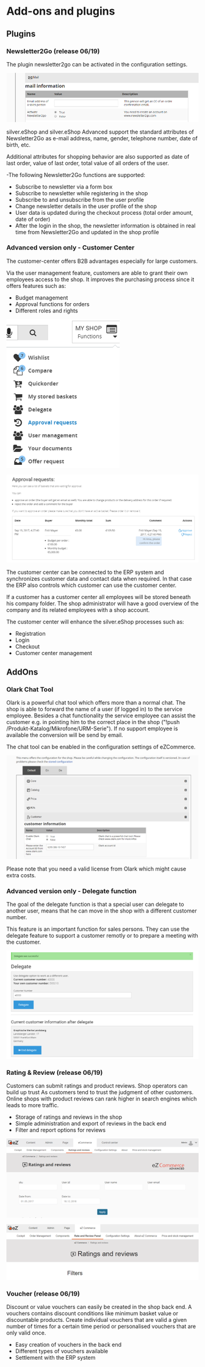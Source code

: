 # Add-ons and plugins

## Plugins

### Newsletter2Go (release 06/19)

The plugin newsletter2go can be activated in the configuration settings.

![Newsletter2Go](img/Newsletter2go.png)

silver.eShop and silver.eShop Advanced support the standard attributes of Newsletter2Go as e-mail address, name, gender, telephone number, date of birth, etc.

Additional attributes for shopping behavior are also supported as date of last order, value of last order, total value of all orders of the user.

-The following Newsletter2Go functions are supported:

- Subscribe to newsletter via a form box
- Subscribe to newsletter while registering in the shop
- Subscribe to and unsubscribe from the user profile
- Change newsletter details in the user profile of the shop
- User data is updated during the checkout process (total order amount, date of order)
- After the login in the shop, the newsletter information is obtained in real time from Newsletter2Go and updated in the shop profile

### Advanced version only - Customer Center

The customer-center offers B2B advantages especially for large customers.

Via the user management feature, customers are able to grant their own employees access to the shop. It improves the purchasing process since it offers features such as:

- Budget management
- Approval functions for orders
- Different roles and rights

![Customer center](img/Customer_center.png)

![Approval requests](img/Approval_requests.png)

The customer center can be connected to the ERP system and synchronizes customer data and contact data when required. In that case the ERP also controls which customer can use the customer center. 

If a customer has a customer center all employees will be stored beneath his company folder. The shop administrator will have a good overview of the company and its related employees with a shop account. 

The customer center will enhance the silver.eShop processes such as:

- Registration
- Login
- Checkout
- Customer center management

## AddOns

### Olark Chat Tool

	
Olark is a powerful chat tool which offers more than a normal chat. The shop is able to forward the name of a user (if logged in) to the service employee. Besides a chat functionality the service employee can assist the customer e.g. in pointing him to the correct place in the shop ("!push /Produkt-Katalog/Mikrofone/URM-Serie"). If no support employee is available the conversion will be send by email. 

The chat tool can be enabled in the configuration settings of eZCommerce.

![Olark Chat Tool](img/olark.png)

Please note that you need a valid license from Olark which might cause extra costs.

### Advanced version only - Delegate function

The goal of the delegate function is that a special user can delegate to another user, means that he can move in the shop with a different customer number.

This feature is an important function for sales persons. They can use the delegate feature to support a customer remotly or to prepare a meeting with the customer.

![Delegate function](img/Delegate_2.png)

### Rating & Review (release 06/19)

Customers can submit ratings and product reviews. Shop operators can build up trust As customers tend to trust the judgment of other customers.  Online shops with product reviews can rank higher in search engines which leads to more traffic.

- Storage of ratings and reviews in the shop
- Simple administration and export of reviews in the back end
- Filter and report options for reviews

![Rating & Review](img/Rating_Review.png)

![Rating & Review](img/rating_review_2.png)

### Voucher (release 06/19)

Discount or value vouchers can easily be created in the shop back end. A vouchers contains discount conditions like minimum basket value or discountable products. Create individual vouchers that are valid a given number of times for a certain time period or personalised vouchers that are only valid once.

- Easy creation of vouchers in the back end
- Different types of vouchers available
- Settlement with the ERP system
